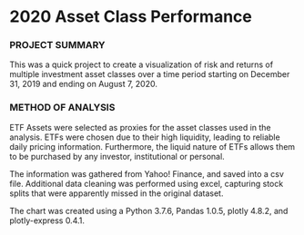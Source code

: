 # 2020 Asset Class Performance
 
### PROJECT SUMMARY ###
This was a quick project to create a visualization of risk and returns of multiple investment 
asset classes over a time period starting on December 31, 2019 and ending on August 7, 2020.

### METHOD OF ANALYSIS ###
ETF Assets were selected as proxies for the asset classes used in the analysis. ETFs were chosen
due to their high liquidity, leading to reliable daily pricing information. Furthermore, the
liquid nature of ETFs allows them to be purchased by any investor, institutional or personal.

The information was gathered from Yahoo! Finance, and saved into a csv file. Additional data cleaning
was performed using excel, capturing stock splits that were apparently missed in the original dataset.

The chart was created using a Python 3.7.6, Pandas 1.0.5, plotly 4.8.2, and plotly-express 0.4.1.
